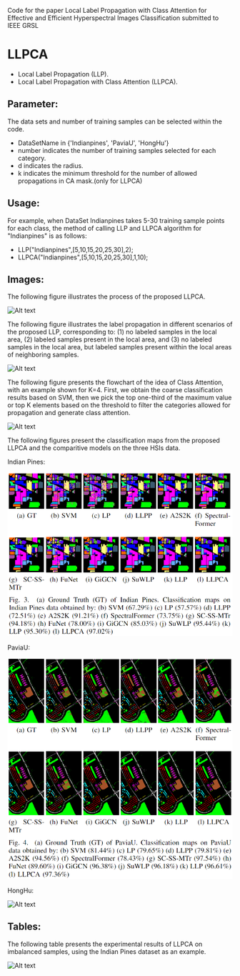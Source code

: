 Code for the paper Local Label Propagation with Class Attention for Effective and Efficient Hyperspectral Images Classification submitted to IEEE GRSL


# LLPCA
- Local Label Propagation (LLP).
- Local Label Propagation with Class Attention (LLPCA).

## Parameter:
The data sets and  number of training samples can be selected within the code.  
- DataSetName in {'Indianpines', 'PaviaU', 'HongHu'}
- number indicates the number of training samples selected for each category.
- d indicates the radius.
- k indicates the minimum threshold for the number of allowed propagations in CA mask.(only for LLPCA)

## Usage:
For example, when DataSet Indianpines takes 5-30 training sample points for each class, the method of calling LLP and LLPCA algorithm for "Indianpines" is as follows:
- LLP("Indianpines",[5,10,15,20,25,30],2);
- LLPCA("Indianpines",[5,10,15,20,25,30],1,10);


## Images:
The following figure illustrates the process of the proposed LLPCA.

![Alt text](https://github.com/nmvbxcz/LLPCA/blob/main/LLPCA_progress.png?raw=true)


The following figure illustrates the label propagation in different scenarios of the proposed LLP, corresponding to: (1) no labeled samples in the local area, (2) labeled samples present in the local area, and (3) no labeled samples in the local area, but labeled samples present within the local areas of neighboring samples.

![Alt text](https://github.com/nmvbxcz/LLPCA/blob/main/LLP.png?raw=true)


The following figure presents the flowchart of the idea of Class Attention, with an example shown for K=4. First, we obtain the coarse classification results based on SVM, then we pick the top one-third of the maximum value or top K elements based on the threshold to filter the categories allowed for propagation and generate class attention.

![Alt text](https://github.com/nmvbxcz/LLPCA/blob/main/CA.png?raw=true)


The following figures present the classification maps from the proposed LLPCA and the comparitive models on the three HSIs data.

Indian Pines:

![Alt text](https://github.com/nmvbxcz/LLPCA/blob/main/indian.png?raw=true)


PaviaU:

![Alt text](https://github.com/nmvbxcz/LLPCA/blob/main/paviau.png?raw=true)


HongHu:

![Alt text](https://github.com/nmvbxcz/LLPCA/blob/main/honghu.png?raw=true)


## Tables:
The following table presents the experimental results of LLPCA on imbalanced samples, using the Indian Pines dataset as an example.

![Alt text](https://github.com/nmvbxcz/LLPCA/blob/main/imbalanced_samples.png?raw=true)
